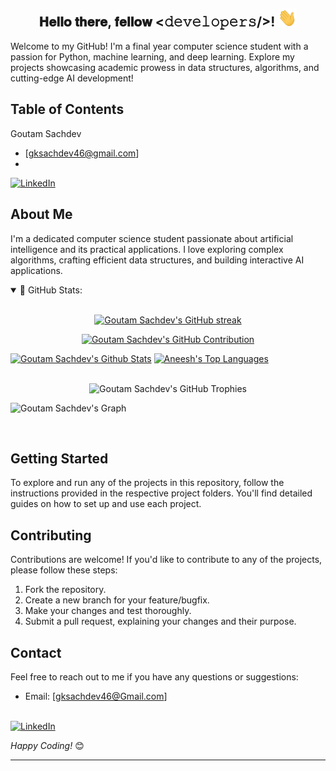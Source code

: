 <div align="center">
<h2> 𝐇𝐞𝐥𝐥𝐨 𝐭𝐡𝐞𝐫𝐞, 𝐟𝐞𝐥𝐥𝐨𝐰 <𝚍𝚎𝚟𝚎𝚕𝚘𝚙𝚎𝚛𝚜/>! <img src="https://github.com/ABSphreak/ABSphreak/blob/master/gifs/Hi.gif" width="30"></h2>
</div>



Welcome to my GitHub! I'm a final year computer science student with a passion for Python, machine learning, and deep learning. Explore my projects showcasing academic prowess in data structures, algorithms, and cutting-edge AI development!

## Table of Contents

  Goutam Sachdev
- [gksachdev46@gmail.com]
- <br>
<a href="https://www.linkedin.com/in/goutam-sachdev-978435190/" target="_blank"><img src="https://img.shields.io/badge/LinkedIn-%230077B5.svg?&style=flat-square&logo=linkedin&logoColor=white" alt="LinkedIn"></a>

## About Me

I'm a dedicated computer science student passionate about artificial intelligence and its practical applications. I love exploring complex algorithms, crafting efficient data structures, and building interactive AI applications.

<details open="">
<summary>
 📔 GitHub Stats:
</summary>
<br>
  <p align="center">
  <a href="https://github.com/GoutamSachdev">
    <img src="https://github-readme-streak-stats.herokuapp.com/?user=GoutamSachdev&theme=radical&border=7F3FBF&background=0D1117" alt="Goutam Sachdev's GitHub streak"/>
  </a>
</p>
  <p align="center">
  <a href="https://github.com/GoutamSachdev">
    <img src="https://github-profile-summary-cards.vercel.app/api/cards/profile-details?username=GoutamSachdev&theme=radical" alt="Goutam Sachdev's GitHub Contribution"/>
  </a>
</p>
</details>

<a> 
    <a href="https://github.com/GoutamSachdev"><img alt="Goutam Sachdev's Github Stats" src="https://denvercoder1-github-readme-stats.vercel.app/api?username=GoutamSachdev&show_icons=true&count_private=true&theme=react&border_color=7F3FBF&bg_color=0D1117&title_color=F85D7F&icon_color=F8D866" height="192px" width="49.5%"/></a>
  <a href="https://github.com/GoutamSachdev"><img alt="Aneesh's Top Languages" src="https://denvercoder1-github-readme-stats.vercel.app/api/top-langs/?username=GoutamSachdev&langs_count=8&layout=compact&theme=react&border_color=7F3FBF&bg_color=0D1117&title_color=F85D7F&icon_color=F8D866" height="192px" width="49.5%"/></a>
  <br/>
</a>

<br />
<p align="center">
 <img src="https://github-profile-trophy.vercel.app/?username=GoutamSachdev&theme=radical&border=7F3FBF&background=0D1117" alt="Goutam Sachdev's GitHub Trophies"/>
</p>


![Goutam Sachdev's Graph](https://github-readme-activity-graph.vercel.app/graph?username=GoutamSachdev&custom_title=Goutam%20Sachdev's%20GitHub%20Activity%20Graph&bg_color=0D1117&color=7F3FBF&line=7F3FBF&point=7F3FBF&area_color=FFFFFF&title_color=FFFFFF&area=true)

<br />


## Getting Started

To explore and run any of the projects in this repository, follow the instructions provided in the respective project folders. You'll find detailed guides on how to set up and use each project.

## Contributing

Contributions are welcome! If you'd like to contribute to any of the projects, please follow these steps:

1. Fork the repository.
2. Create a new branch for your feature/bugfix.
3. Make your changes and test thoroughly.
4. Submit a pull request, explaining your changes and their purpose.

## Contact

Feel free to reach out to me if you have any questions or suggestions:

- Email: [gksachdev46@Gmail.com]
<br>
<a href="https://www.linkedin.com/in/goutam-sachdev-978435190/" target="_blank"><img src="https://img.shields.io/badge/LinkedIn-%230077B5.svg?&style=flat-square&logo=linkedin&logoColor=white" alt="LinkedIn"></a>

<i>Happy Coding!</i> 😊

---


